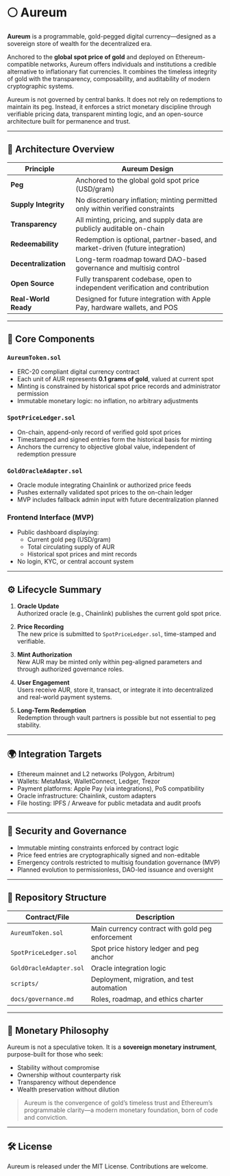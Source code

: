 # 🌕 Aureum

**Aureum** is a programmable, gold-pegged digital currency—designed as a sovereign store of wealth for the decentralized era.

Anchored to the **global spot price of gold** and deployed on Ethereum-compatible networks, Aureum offers individuals and institutions a credible alternative to inflationary fiat currencies. It combines the timeless integrity of gold with the transparency, composability, and auditability of modern cryptographic systems.

Aureum is not governed by central banks. It does not rely on redemptions to maintain its peg. Instead, it enforces a strict monetary discipline through verifiable pricing data, transparent minting logic, and an open-source architecture built for permanence and trust.

---

## 🧱 Architecture Overview

| Principle            | Aureum Design                                                               |
|----------------------|------------------------------------------------------------------------------|
| **Peg**              | Anchored to the global gold spot price (USD/gram)                            |
| **Supply Integrity** | No discretionary inflation; minting permitted only within verified constraints |
| **Transparency**     | All minting, pricing, and supply data are publicly auditable on-chain        |
| **Redeemability**    | Redemption is optional, partner-based, and market-driven (future integration) |
| **Decentralization** | Long-term roadmap toward DAO-based governance and multisig control           |
| **Open Source**      | Fully transparent codebase, open to independent verification and contribution |
| **Real-World Ready** | Designed for future integration with Apple Pay, hardware wallets, and POS    |

---

## 🔧 Core Components

### `AureumToken.sol`
- ERC-20 compliant digital currency contract
- Each unit of AUR represents **0.1 grams of gold**, valued at current spot
- Minting is constrained by historical spot price records and administrator permission
- Immutable monetary logic: no inflation, no arbitrary adjustments

### `SpotPriceLedger.sol`
- On-chain, append-only record of verified gold spot prices
- Timestamped and signed entries form the historical basis for minting
- Anchors the currency to objective global value, independent of redemption pressure

### `GoldOracleAdapter.sol`
- Oracle module integrating Chainlink or authorized price feeds
- Pushes externally validated spot prices to the on-chain ledger
- MVP includes fallback admin input with future decentralization planned

### Frontend Interface (MVP)
- Public dashboard displaying:
  - Current gold peg (USD/gram)
  - Total circulating supply of AUR
  - Historical spot prices and mint records
- No login, KYC, or central account system

---

## ⚙️ Lifecycle Summary

1. **Oracle Update**  
   Authorized oracle (e.g., Chainlink) publishes the current gold spot price.

2. **Price Recording**  
   The new price is submitted to `SpotPriceLedger.sol`, time-stamped and verifiable.

3. **Mint Authorization**  
   New AUR may be minted only within peg-aligned parameters and through authorized governance roles.

4. **User Engagement**  
   Users receive AUR, store it, transact, or integrate it into decentralized and real-world payment systems.

5. **Long-Term Redemption**  
   Redemption through vault partners is possible but not essential to peg stability.

---

## 🌍 Integration Targets

- Ethereum mainnet and L2 networks (Polygon, Arbitrum)
- Wallets: MetaMask, WalletConnect, Ledger, Trezor
- Payment platforms: Apple Pay (via integrations), PoS compatibility
- Oracle infrastructure: Chainlink, custom adapters
- File hosting: IPFS / Arweave for public metadata and audit proofs

---

## 🔐 Security and Governance

- Immutable minting constraints enforced by contract logic
- Price feed entries are cryptographically signed and non-editable
- Emergency controls restricted to multisig foundation governance (MVP)
- Planned evolution to permissionless, DAO-led issuance and oversight

---

## 📁 Repository Structure

| Contract/File             | Description                                          |
|---------------------------|------------------------------------------------------|
| `AureumToken.sol`         | Main currency contract with gold peg enforcement     |
| `SpotPriceLedger.sol`     | Spot price history ledger and peg anchor             |
| `GoldOracleAdapter.sol`   | Oracle integration logic                             |
| `scripts/`                | Deployment, migration, and test automation           |
| `docs/governance.md`      | Roles, roadmap, and ethics charter                   |

---

## 🎯 Monetary Philosophy

Aureum is not a speculative token. It is a **sovereign monetary instrument**, purpose-built for those who seek:

- Stability without compromise  
- Ownership without counterparty risk  
- Transparency without dependence  
- Wealth preservation without dilution  

> Aureum is the convergence of gold’s timeless trust and Ethereum’s programmable clarity—a modern monetary foundation, born of code and conviction.

---

## 🛠️ License

Aureum is released under the MIT License. Contributions are welcome.
